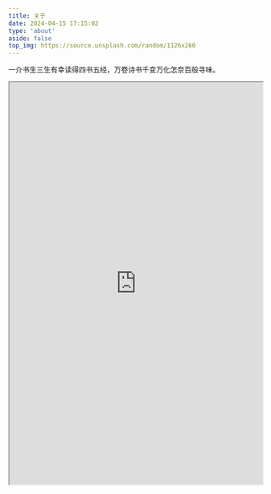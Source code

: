 ```yaml
---
title: 关于
date: 2024-04-15 17:15:02
type: 'about'
aside: false
top_img: https://source.unsplash.com/random/1126x260
---
```


一介书生三生有幸读得四书五经，万卷诗书千变万化怎奈百般寻味。

<iframe src="https://ultravires.github.io/resume/" width="100%" height="800px"></iframe>